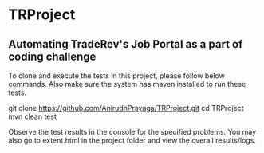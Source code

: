 # TRProject
Automating TradeRev's Job Portal as a part of coding challenge
---------------------------------------------------------------------------------------------------------------------
To clone and execute the tests in this project, please follow below commands. Also make sure the system has maven installed to run these tests.

git clone https://github.com/AnirudhPrayaga/TRProject.git
cd TRProject
mvn clean test

Observe the test results in the console for the specified problems. You may also go to extent.html in the project folder and view the overall results/logs.
